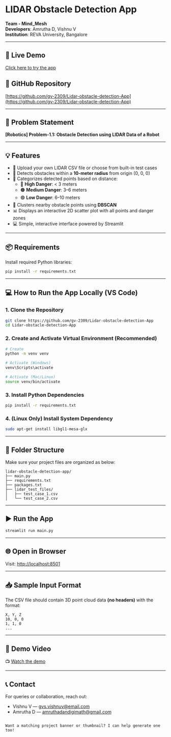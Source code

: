 # LIDAR Obstacle Detection App

**Team - Mind_Mesh**  
**Developers**: Amrutha D, Vishnu V  
**Institution**: REVA University, Bangalore

---

## 🔴 Live Demo  
[Click here to try the app](https://lidar-obstacle-detection-app.streamlit.app/)

## 🧠 GitHub Repository  
[https://github.com/gv-2309/Lidar-obstacle-detection-App](https://github.com/gv-2309/Lidar-obstacle-detection-App)

---

## 🚩 Problem Statement  
**[Robotics] Problem-1.1: Obstacle Detection using LIDAR Data of a Robot**

---

## 💡 Features

- 📂 Upload your own LIDAR CSV file or choose from built-in test cases
- 🛑 Detects obstacles within a **10-meter radius** from origin (0, 0, 0)
- 🧭 Categorizes detected points based on distance:
  - 🔴 **High Danger**: < 3 meters
  - 🟠 **Medium Danger**: 3–6 meters
  - 🟢 **Low Danger**: 6–10 meters
- 🧠 Clusters nearby obstacle points using **DBSCAN**
- 📊 Displays an interactive 2D scatter plot with all points and danger zones
- 💻 Simple, interactive interface powered by Streamlit

---

## 📦 Requirements

Install required Python libraries:

```bash
pip install -r requirements.txt
````

---

## 💻 How to Run the App Locally (VS Code)

### 1. Clone the Repository

```bash
git clone https://github.com/gv-2309/Lidar-obstacle-detection-App
cd Lidar-obstacle-detection-App
```

### 2. Create and Activate Virtual Environment (Recommended)

```bash
# Create
python -m venv venv

# Activate (Windows)
venv\Scripts\activate

# Activate (Mac/Linux)
source venv/bin/activate
```

### 3. Install Python Dependencies

```bash
pip install -r requirements.txt
```

### 4. (Linux Only) Install System Dependency

```bash
sudo apt-get install libgl1-mesa-glx
```

---

## 📁 Folder Structure

Make sure your project files are organized as below:

```
lidar-obstacle-detection-app/
├── main.py
├── requirements.txt
├── packages.txt
├── lidar_test_files/
│   ├── test_case_1.csv
│   └── test_case_2.csv
```

---

## ▶️ Run the App

```bash
streamlit run main.py
```

---

## 🌐 Open in Browser

Visit: [http://localhost:8501](http://localhost:8501)

---

## 📥 Sample Input Format

The CSV file should contain 3D point cloud data **(no headers)** with the format:

```
X, Y, Z
10, 0, 0
1, 1, 0
...
```

---

## 🎥 Demo Video

📺 [Watch the demo](https://tinyurl.com/hackotsav-2k25)

---

## 📞 Contact

For queries or collaboration, reach out:

* Vishnu V — [gvs.vishnuv@email.com](mailto:gvs.vishnuv@email.com)
* Amrutha D — [amruthadandigimath@gmail.com](mailto:amruthadandigimath@gmail.com)

```

Want a matching project banner or thumbnail? I can help generate one too!
```
